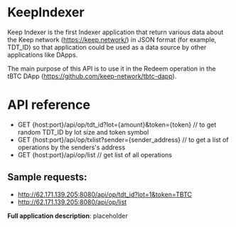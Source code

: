 # KeepIndexer
Keep Indexer is the first Indexer application that return various data about the Keep network (https://keep.network/) in JSON format (for example, TDT_ID) so that application could be used as a data source by other applications like DApps.

The main purpose of this API is to use it in the Redeem operation in the tBTC DApp (https://github.com/keep-network/tbtc-dapp).

# API reference
 - GET {host:port}/api/op/tdt_id?lot={amount}&token={token} // to get random TDT_ID by lot size and token symbol
 - GET {host:port}/api/op/txlist?sender={sender_address} // to get a list of operations by the senders's address
 - GET {host:port}/api/op/list // get list of all operations

## Sample requests:
 - http://62.171.139.205:8080/api/op/tdt_id?lot=1&token=TBTC
 - http://62.171.139.205:8080/api/op/list


**Full application description**: placeholder

